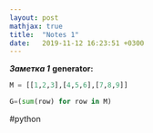 ```yaml
---
layout: post
mathjax: true
title:  "Notes 1"
date:   2019-11-12 16:23:51 +0300
---
```


***Заметка 1***
**generator:**
```python
M = [[1,2,3],[4,5,6],[7,8,9]]

G=(sum(row) for row in M)
```
#python 

